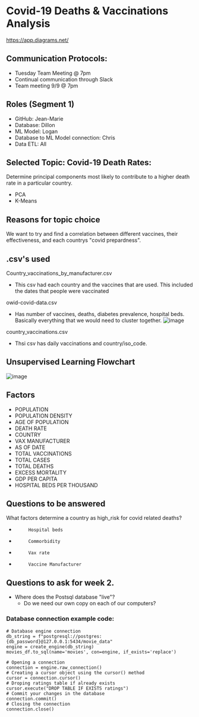 # Covid-19 Deaths & Vaccinations Analysis
https://app.diagrams.net/

## Communication Protocols:
- Tuesday Team Meeting @ 7pm
- Continual communication through Slack
- Team meeting 9/9 @ 7pm

## Roles (Segment 1)
- GitHub: Jean-Marie
- Database: Dillon
- ML Model: Logan
- Database to ML Model connection: Chris
- Data ETL: All


## Selected Topic: Covid-19 Death Rates: 
Determine principal components most likely to contribute to a higher death rate in a particular country.
- PCA
- K-Means 

## Reasons for topic choice
We want to try and find a correlation between different vaccines, their effectiveness, and each countrys "covid prepardness".

## .csv's used
Country_vaccinations_by_manufacturer.csv
 - This csv had each country and the vaccines that are used. This included the dates that people were vaccinated
 
owid-covid-data.csv
 - Has number of vaccines, deaths, diabetes prevalence, hospital beds. Basically everything that we would need to cluster together.
![image](https://user-images.githubusercontent.com/81878169/133534532-96aa94fc-6103-479b-9da7-536ebbcb5c5f.png)



country_vaccinations.csv
 - Thsi csv has daily vaccinations and country/iso_code.

## Unsupervised Learning Flowchart

![image](https://user-images.githubusercontent.com/81878169/132781422-64f37ff3-e194-450e-aeff-baf2d02506b8.png)


## Factors
- POPULATION
- POPULATION DENSITY
- AGE OF POPULATION
- DEATH RATE
- COUNTRY
- VAX MANUFACTURER
- AS OF DATE
- TOTAL VACCINATIONS
- TOTAL CASES
- TOTAL DEATHS
- EXCESS MORTALITY
- GDP PER CAPITA
- HOSPITAL BEDS PER THOUSAND
 
## Questions to be answered
What factors determine a country as high_risk for covid related deaths?
-          Hospital beds
-          Commorbidity
-          Vax rate
-          Vaccine Manufacturer


## Questions to ask for week 2.
- Where does the Postsql database "live"?
  - Do we need our own copy on each of our computers?

### Database connection example code:
    # Database engine connection
    db_string = f"postgresql://postgres:{db_password}@127.0.0.1:5434/movie_data"
    engine = create_engine(db_string)
    movies_df.to_sql(name='movies', con=engine, if_exists='replace')
    
    # Opening a connection
    connection = engine.raw_connection()
    # Creating a cursor object using the cursor() method
    cursor = connection.cursor()
    # Droping ratings table if already exists
    cursor.execute("DROP TABLE IF EXISTS ratings")
    # Commit your changes in the database
    connection.commit()
    # Closing the connection
    connection.close()
